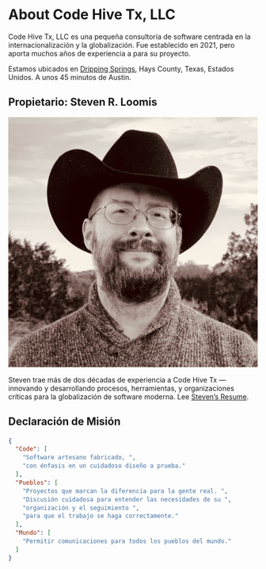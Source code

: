# About Code Hive Tx, LLC

Code Hive Tx, LLC es una pequeña consultoría de software centrada en la internacionalización y la globalización. Fue establecido en 2021, pero aporta muchos años de experiencia a
para su proyecto.

Estamos ubicados en [Dripping Springs](https://www.cityofdrippingsprings.com/welcome-visitants),
Hays County, Texas, Estados Unidos. A unos 45 minutos de Austin.


## Propietario: Steven R. Loomis

<img src="../img/srl.jpg" class="srl" title="Steven R. Loomis" alt="Foto de Steven R. Loomis — llevar un sombrero occidental de sentido negro" />


Steven trae más de dos décadas de experiencia a Code Hive Tx — innovando y desarrollando procesos, herramientas, y
organizaciones críticas para la globalización de software moderna.
Lee [Steven’s Resume](../en/resume.md).

## Declaración de Misión

```json
{
  "Code": [
    "Software artesano fabricado, ",
    "con énfasis en un cuidadoso diseño a prueba."
  ],
  "Pueblos": [
    "Proyectos que marcan la diferencia para la gente real. ",
    "Discusión cuidadosa para entender las necesidades de su ",
    "organización y el seguimiento ",
    "para que el trabajo se haga correctamente."
  ],
  "Mundo": [
    "Permitir comunicaciones para todos los pueblos del mundo."
  ]
}
```
